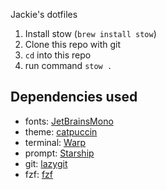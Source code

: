 Jackie's dotfiles

1. Install stow (`brew install stow`)
3. Clone this repo with git
2. `cd` into this repo
3. run command `stow .`

## Dependencies used
- fonts: [JetBrainsMono](https://github.com/ryanoasis/nerd-fonts/releases/latest/download/JetBrainsMono.zip)
- theme: [catpuccin](https://github.com/catppuccin/lazygit)
- terminal: [Warp](https://www.warp.dev/)
- prompt: [Starship](https://starship.rs/)
- git: [lazygit](https://github.com/jesseduffield/lazygit)
- fzf: [fzf](https://github.com/junegunn/fzf)
